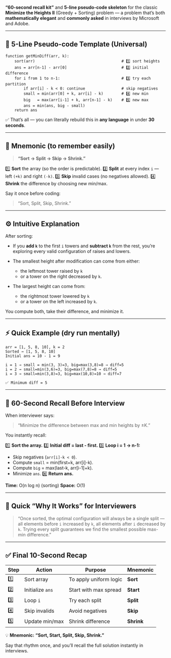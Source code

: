 **“60-second recall kit”** and **5-line pseudo-code skeleton** for the classic **Minimize the Heights II** (Greedy + Sorting) problem — a problem that’s both **mathematically elegant** and **commonly asked** in interviews by Microsoft and Adobe.

---

## 🧠 5-Line Pseudo-code Template (Universal)

```
function getMinDiff(arr, k):
    sort(arr)                                      # 1️⃣ sort heights
    ans = arr[n-1] - arr[0]                        # 2️⃣ initial difference
    for i from 1 to n-1:                           # 3️⃣ try each partition
        if arr[i] - k < 0: continue                # skip negatives
        small = min(arr[0] + k, arr[i] - k)        # 4️⃣ new min
        big   = max(arr[i-1] + k, arr[n-1] - k)    # 5️⃣ new max
        ans = min(ans, big - small)
    return ans
```

✅ That’s all — you can literally rebuild this in **any language** in under **30 seconds**.

---

## 🧩 Mnemonic (to remember easily)

> **“Sort → Split → Skip → Shrink.”**

1️⃣ **Sort** the array (so the order is predictable).
2️⃣ **Split** at every index `i` — left `(+k)` and right `(-k)`.
3️⃣ **Skip** invalid cases (no negatives allowed).
4️⃣ **Shrink** the difference by choosing new min/max.

Say it once before coding:

> “Sort, Split, Skip, Shrink.”

---

## ⚙️ Intuitive Explanation

After sorting:

* If you **add `k`** to the first `i` towers and **subtract `k`** from the rest,
  you’re exploring every valid configuration of raises and lowers.
* The smallest height after modification can come from either:

  * the leftmost tower raised by `k`
  * or a tower on the right decreased by `k`.
* The largest height can come from:

  * the rightmost tower lowered by `k`
  * or a tower on the left increased by `k`.

You compute both, take their difference, and minimize it.

---

## ⚡ Quick Example (dry run mentally)

```
arr = [1, 5, 8, 10], k = 2
Sorted → [1, 5, 8, 10]
Initial ans = 10 - 1 = 9

i = 1 → small = min(3, 3)=3, big=max(3,8)=8 → diff=5
i = 2 → small=min(3,6)=3, big=max(7,8)=8 → diff=5
i = 3 → small=min(3,8)=3, big=max(10,8)=10 → diff=7

✅ Minimum diff = 5
```

---

## 🧠 60-Second Recall Before Interview

When interviewer says:

> “Minimize the difference between max and min heights by ±K.”

You instantly recall:

1️⃣ **Sort the array.**
2️⃣ **Initial diff = last - first.**
3️⃣ **Loop i = 1 → n-1:**

* Skip negatives (`arr[i]-k < 0`).
* Compute `small` = min(first+k, arr[i]-k).
* Compute `big` = max(last-k, arr[i-1]+k).
* Minimize `ans`.
  4️⃣ **Return ans.**

**Time:** O(n log n) (sorting)
**Space:** O(1)

---

## 🧩 Quick “Why It Works” for Interviewers

> “Once sorted, the optimal configuration will always be a single split — all elements before `i` increased by `k`, all elements after `i` decreased by `k`.
> Trying every split guarantees we find the smallest possible max-min difference.”

---

## ✅ Final 10-Second Recap

| Step | Action           | Purpose                | Mnemonic   |
| ---- | ---------------- | ---------------------- | ---------- |
| 1️⃣  | Sort array       | To apply uniform logic | **Sort**   |
| 2️⃣  | Initialize `ans` | Start with max spread  | **Start**  |
| 3️⃣  | Loop `i`         | Try each split         | **Split**  |
| 4️⃣  | Skip invalids    | Avoid negatives        | **Skip**   |
| 5️⃣  | Update min/max   | Shrink difference      | **Shrink** |

💡 **Mnemonic:** **“Sort, Start, Split, Skip, Shrink.”**

Say that rhythm once, and you’ll recall the full solution instantly in interviews.

